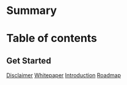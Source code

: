 # Summary

# Table of contents

## Get Started

[Disclaimer](../Disclaimer.md)
[Whitepaper](Whitepaper.md)
[Introduction](Introduction.md)
[Roadmap](Roadmap.md)

<!-- ## CRASH Token

* [$CRASH Tokenomics](readme.md)
  * [Distribution & Vesting](distribution-and-vesting.md)
  * [$CRASH Staking](usdcrash-staking.md)
  * [Initial Stake Pool Offering](initial-stake-pool-offering.md)
* [Revenue Share Model](revenue-share-model.md)
* [Points](points.md)

## Follow Us

* [Website](https://crashr.io)
* [API Documentation](https://v2.docs.crashr.io/)
* [Blog Posts](https://medium.com/@Crashr)
* [X (Twitter)](https://twitter.com/crashr\_io)
* [Discord](https://discord.com/invite/Crashr)
* [v1.0\_Legacy](https://v1.crashr.io) -->

